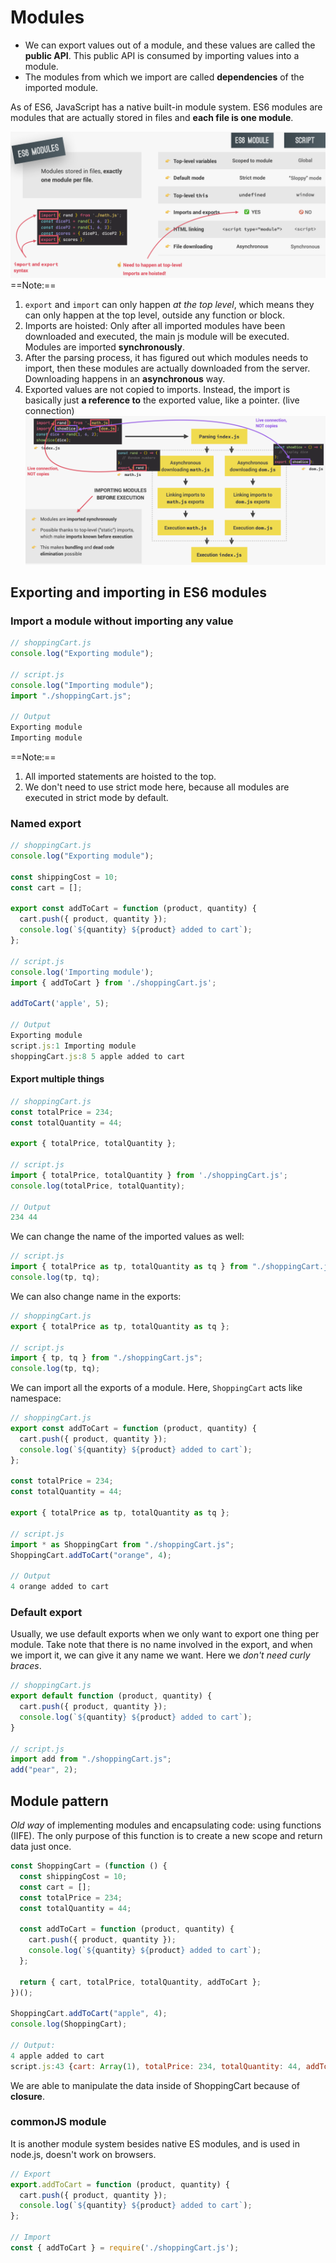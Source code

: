 # Modules

- We can export values out of a module, and these values are called the **public API**. This public API is consumed by importing values into a module.
- The modules from which we import are called **dependencies** of the imported module.

As of ES6, JavaScript has a native built-in module system. ES6 modules are modules that are actually stored in files and **each file is one module**.

![](2022-05-17-16-26-52.png)
==Note:==

1. `export` and `import` can only happen _at the top level_, which means they can only happen at the top level, outside any function or block.
2. Imports are hoisted:
   Only after all imported modules have been downloaded and executed, the main js module will be executed. Modules are imported **synchronously**.
3. After the parsing process, it has figured out which modules needs to import, then these modules are actually downloaded from the server. Downloading happens in an **asynchronous** way.
4. Exported values are not copied to imports. Instead, the import is basically just **a reference to** the exported value, like a pointer. (live connection)
   ![](2022-05-17-17-09-48.png)

## Exporting and importing in ES6 modules

### Import a module without importing any value

```javascript
// shoppingCart.js
console.log("Exporting module");

// script.js
console.log("Importing module");
import "./shoppingCart.js";

// Output
Exporting module
Importing module
```

==Note:==

1. All imported statements are hoisted to the top.
2. We don't need to use strict mode here, because all modules are executed in strict mode by default.

### Named export

```javascript
// shoppingCart.js
console.log("Exporting module");

const shippingCost = 10;
const cart = [];

export const addToCart = function (product, quantity) {
  cart.push({ product, quantity });
  console.log(`${quantity} ${product} added to cart`);
};

// script.js
console.log('Importing module');
import { addToCart } from './shoppingCart.js';

addToCart('apple', 5);

// Output
Exporting module
script.js:1 Importing module
shoppingCart.js:8 5 apple added to cart
```

#### Export multiple things

```javascript
// shoppingCart.js
const totalPrice = 234;
const totalQuantity = 44;

export { totalPrice, totalQuantity };

// script.js
import { totalPrice, totalQuantity } from './shoppingCart.js';
console.log(totalPrice, totalQuantity);

// Output
234 44
```

We can change the name of the imported values as well:

```javascript
// script.js
import { totalPrice as tp, totalQuantity as tq } from "./shoppingCart.js";
console.log(tp, tq);
```

We can also change name in the exports:

```javascript
// shoppingCart.js
export { totalPrice as tp, totalQuantity as tq };

// script.js
import { tp, tq } from "./shoppingCart.js";
console.log(tp, tq);
```

We can import all the exports of a module. Here, `ShoppingCart` acts like namespace:

```javascript
// shoppingCart.js
export const addToCart = function (product, quantity) {
  cart.push({ product, quantity });
  console.log(`${quantity} ${product} added to cart`);
};

const totalPrice = 234;
const totalQuantity = 44;

export { totalPrice as tp, totalQuantity as tq };

// script.js
import * as ShoppingCart from "./shoppingCart.js";
ShoppingCart.addToCart("orange", 4);

// Output
4 orange added to cart
```

### Default export

Usually, we use default exports when we only want to export one thing per module. Take note that there is no name involved in the export, and when we import it, we can give it any name we want. Here we _don't need curly braces_.

```javascript
// shoppingCart.js
export default function (product, quantity) {
  cart.push({ product, quantity });
  console.log(`${quantity} ${product} added to cart`);
}

// script.js
import add from "./shoppingCart.js";
add("pear", 2);
```

## Module pattern

_Old way_ of implementing modules and encapsulating code: using functions (IIFE). The only purpose of this function is to create a new scope and return data just once.

```javascript
const ShoppingCart = (function () {
  const shippingCost = 10;
  const cart = [];
  const totalPrice = 234;
  const totalQuantity = 44;

  const addToCart = function (product, quantity) {
    cart.push({ product, quantity });
    console.log(`${quantity} ${product} added to cart`);
  };

  return { cart, totalPrice, totalQuantity, addToCart };
})();

ShoppingCart.addToCart("apple", 4);
console.log(ShoppingCart);

// Output:
4 apple added to cart
script.js:43 {cart: Array(1), totalPrice: 234, totalQuantity: 44, addToCart: ƒ}
```

We are able to manipulate the data inside of ShoppingCart because of **closure**.

### commonJS module

It is another module system besides native ES modules, and is used in node.js, doesn't work on browsers.

```javascript
// Export
export.addToCart = function (product, quantity) {
  cart.push({ product, quantity });
  console.log(`${quantity} ${product} added to cart`);
};

// Import
const { addToCart } = require('./shoppingCart.js');
```
